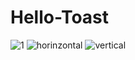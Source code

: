 # Hello-Toast

![1](https://user-images.githubusercontent.com/91748429/197606598-2da63bc1-2711-40b5-8fad-f3088231b818.PNG)
![horinzontal](https://user-images.githubusercontent.com/91748429/197606607-683a4781-7024-44c8-a6da-c6081bca69cd.PNG)
![vertical](https://user-images.githubusercontent.com/91748429/197606616-fb74870f-b559-4194-8997-0f52cc478032.PNG)
